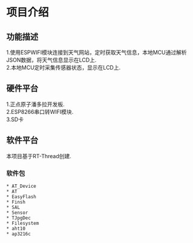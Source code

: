 # 项目介绍 

## 功能描述  
  1.使用ESPWIFI模块连接到天气网站，定时获取天气信息，本地MCU通过解析JSON数据，将天气信息显示在LCD上.  
  2.本地MCU定时采集传感器状态，显示在LCD上.
   
## 硬件平台
  1.正点原子潘多拉开发板.  
  2.ESP8266串口转WIFI模块.  
  3.SD卡
 
## 软件平台
  本项目基于RT-Thread创建.  
### 软件包
    * AT_Device  
    * AT  
    * EasyFlash
    * Finsh
    * SAL
    * Sensor
    * TJpgDec
    * Filesystem
    * aht10
    * ap3216c
    
    
